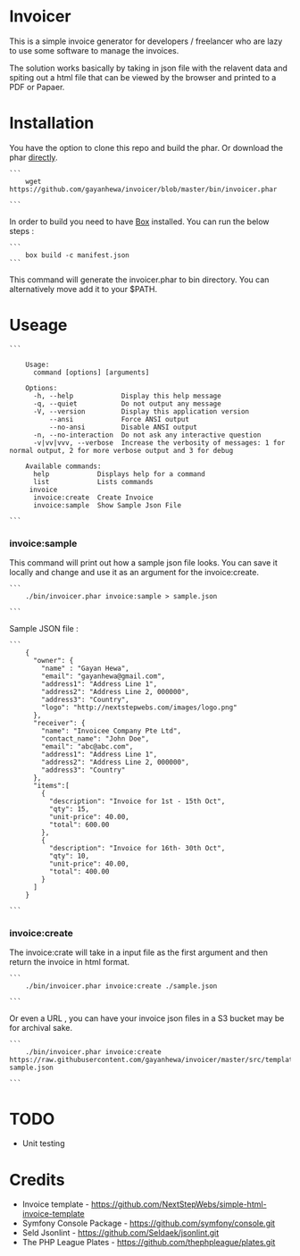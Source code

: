 # Invoicer

 This is a simple invoice generator for developers / freelancer who are lazy to use some software to manage the invoices.

 The solution works basically by taking in json file with the relavent data and spiting out a html file that can be viewed by the browser and printed to a PDF or Papaer. 


# Installation

You have the option to clone this repo and build the phar. Or download the phar [directly](https://github.com/gayanhewa/invoicer/blob/master/bin/invoicer.phar).

	```
		wget https://github.com/gayanhewa/invoicer/blob/master/bin/invoicer.phar

	```

In order to build you need to have [Box](https://github.com/box-project/) installed. You can run the below steps :

	```
		box build -c manifest.json
	```

This command will generate the invoicer.phar to bin directory. You can alternatively move add it to your $PATH.


# Useage 

	```
	
		Usage:
		  command [options] [arguments]

		Options:
		  -h, --help            Display this help message
		  -q, --quiet           Do not output any message
		  -V, --version         Display this application version
		      --ansi            Force ANSI output
		      --no-ansi         Disable ANSI output
		  -n, --no-interaction  Do not ask any interactive question
		  -v|vv|vvv, --verbose  Increase the verbosity of messages: 1 for normal output, 2 for more verbose output and 3 for debug

		Available commands:
		  help            Displays help for a command
		  list            Lists commands
		 invoice
		  invoice:create  Create Invoice
		  invoice:sample  Show Sample Json File

	```

### invoice:sample 
	
This command will print out how a sample json file looks. You can save it locally and change and use it as an argument for the invoice:create.

	```
		./bin/invoicer.phar invoice:sample > sample.json

	```	

Sample JSON file :

	```
		{
		  "owner": {
		    "name" : "Gayan Hewa",
		    "email": "gayanhewa@gmail.com",
		    "address1": "Address Line 1",
		    "address2": "Address Line 2, 000000",
		    "address3": "Country",
		    "logo": "http://nextstepwebs.com/images/logo.png"
		  },
		  "receiver": {
		    "name": "Invoicee Company Pte Ltd",
		    "contact_name": "John Doe",
		    "email": "abc@abc.com",
		    "address1": "Address Line 1",
		    "address2": "Address Line 2, 000000",
		    "address3": "Country"
		  },
		  "items":[
		    {
		      "description": "Invoice for 1st - 15th Oct",
		      "qty": 15,
		      "unit-price": 40.00,
		      "total": 600.00
		    },
		    {
		      "description": "Invoice for 16th- 30th Oct",
		      "qty": 10,
		      "unit-price": 40.00,
		      "total": 400.00
		    }
		  ]
		}

	```


### invoice:create

The invoice:crate will take in a input file as the first argument and then return the invoice in html format.

	```
		./bin/invoicer.phar invoice:create ./sample.json

	```	
Or even a URL , you can have your invoice json files in a S3 bucket may be for archival sake.

	```
		./bin/invoicer.phar invoice:create https://raw.githubusercontent.com/gayanhewa/invoicer/master/src/templates/invoice-sample.json

	```
		
# TODO 

 - Unit testing 

# Credits 

 - Invoice template - https://github.com/NextStepWebs/simple-html-invoice-template 
 - Symfony Console Package - https://github.com/symfony/console.git
 - Seld Jsonlint - https://github.com/Seldaek/jsonlint.git
 - The PHP League Plates - https://github.com/thephpleague/plates.git